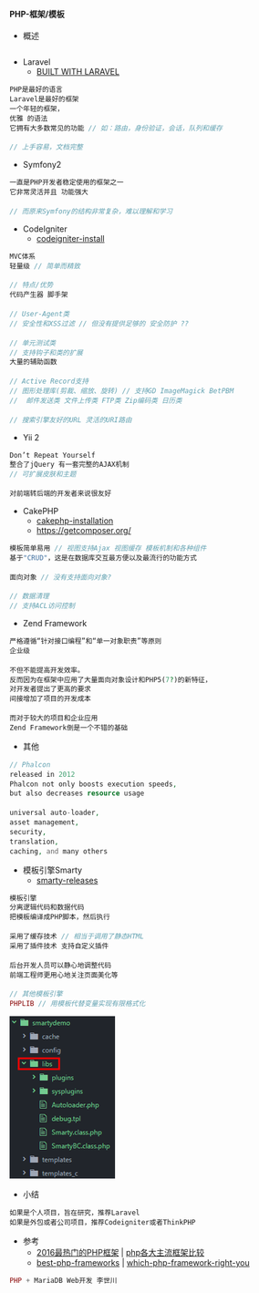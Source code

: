 #### PHP-框架/模板

* 概述

```js

```

* Laravel
  * [BUILT WITH LARAVEL](http://builtwithlaravel.com/)

```php
PHP是最好的语言
Laravel是最好的框架
一个年轻的框架，
优雅 的语法
它拥有大多数常见的功能 // 如：路由，身份验证，会话，队列和缓存

// 上手容易，文档完整
```

* Symfony2

```php
一直是PHP开发者稳定使用的框架之一
它非常灵活并且 功能强大

// 而原来Symfony的结构非常复杂，难以理解和学习
```

* CodeIgniter
  * [codeigniter-install](https://codeigniter.org.cn/user_guide/installation/downloads.html)

```php
MVC体系
轻量级 // 简单而精致

// 特点/优势
代码产生器 脚手架

// User-Agent类
// 安全性和XSS过滤 // 但没有提供足够的 安全防护 ??

// 单元测试类
// 支持钩子和类的扩展
大量的辅助函数

// Active Record支持
// 图形处理库(剪裁、缩放、旋转) // 支持GD ImageMagick BetPBM
//  邮件发送类 文件上传类 FTP类 Zip编码类 日历类

// 搜索引擎友好的URL 灵活的URI路由
```

* Yii 2

```js
Don’t Repeat Yourself
整合了jQuery 有一套完整的AJAX机制
// 可扩展皮肤和主题

对前端转后端的开发者来说很友好
```

* CakePHP
  * [cakephp-installation](https://book.cakephp.org/3.0/en/installation.html)
  * https://getcomposer.org/

```php
模板简单易用 // 视图支持Ajax 视图缓存 模板机制和各种组件
基于"CRUD"，这是在数据库交互最方便以及最流行的功能方式

面向对象 // 没有支持面向对象?

// 数据清理
// 支持ACL访问控制
```

* Zend Framework

```php
严格遵循“针对接口编程”和“单一对象职责”等原则
企业级

不但不能提高开发效率。
反而因为在框架中应用了大量面向对象设计和PHP5(7?)的新特征，
对开发者提出了更高的要求
间接增加了项目的开发成本

而对于较大的项目和企业应用
Zend Framework倒是一个不错的基础
```

* 其他

```php
// Phalcon
released in 2012
Phalcon not only boosts execution speeds, 
but also decreases resource usage

universal auto-loader, 
asset management, 
security, 
translation, 
caching, and many others
```

* 模板引擎Smarty
  * [smarty-releases](https://github.com/smarty-php/smarty/releases/tag/v3.1.30)

```php
模板引擎
分离逻辑代码和数据代码
把模板编译成PHP脚本，然后执行

采用了缓存技术 // 相当于调用了静态HTML
采用了插件技术 支持自定义插件 

后台开发人员可以静心地调整代码
前端工程师更用心地关注页面美化等

// 其他模板引擎
PHPLIB // 用模板代替变量实现有限格式化
```

![](/assets/smarty-structure3442.png)

* 小结

```php
如果是个人项目，旨在研究，推荐Laravel
如果是外包或者公司项目，推荐Codeigniter或者ThinkPHP
```

* 参考
  * [2016最热门的PHP框架](http://www.phpchina.com/portal.php?mod=view&aid=40113) \| [php各大主流框架比较](http://blog.csdn.net/resilient/article/details/52594267)
  * [best-php-frameworks](http://www.hongkiat.com/blog/best-php-frameworks/) \| [which-php-framework-right-you](https://opensource.com/business/16/6/which-php-framework-right-you)

```php
PHP + MariaDB Web开发 李世川
```



